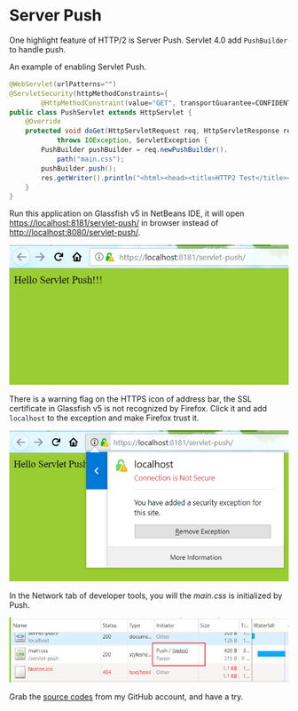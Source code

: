 # Server Push

One highlight feature of HTTP/2 is Server Push. Servlet 4.0 add `PushBuilder` to handle push.

An example of enabling Servlet Push.

```java
@WebServlet(urlPatterns="")
@ServletSecurity(httpMethodConstraints={
        @HttpMethodConstraint(value="GET", transportGuarantee=CONFIDENTIAL) })
public class PushServlet extends HttpServlet {
    @Override
    protected void doGet(HttpServletRequest req, HttpServletResponse res)
            throws IOException, ServletException {
        PushBuilder pushBuilder = req.newPushBuilder().
            path("main.css");
        pushBuilder.push();
        res.getWriter().println("<html><head><title>HTTP2 Test</title><link rel=\"stylesheet\" href=\"main.css\"></head><body>Hello Servlet Push!!!</body></html>");
    }
}
```

Run this application on Glassfish v5 in NetBeans IDE, it will open [https://localhost:8181/servlet-push/](https://localhost:8181/servlet-push/) in browser instead of [http://localhost:8080/servlet-push/](https://localhost:8080/servlet-push/).

![Server push](../.gitbook/assets/servlet-push1.png)

There is a warning flag on the HTTPS icon of address bar, the SSL certificate in Glassfish v5 is not recognized by Firefox. Click it and add `localhost` to the exception and make Firefox trust it.

![Server push](../.gitbook/assets/servlet-push2.png)

In the Network tab of developer tools, you will the _main.css_ is initialized by Push.

![Server Push](../.gitbook/assets/servlet-push3.png)

Grab the [source codes](https://github.com/hantsy/ee8-sandbox) from my GitHub account, and have a try.

